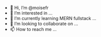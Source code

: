 - 👋 Hi, I’m @moisefr
- 👀 I’m interested in ...
- 🌱 I’m currently learning MERN fullstack ...
- 💞️ I’m looking to collaborate on ...
- 📫 How to reach me ...

<!---
moisefr/moisefr is a ✨ special ✨ repository because its `README.md` (this file) appears on your GitHub profile.
You can click the Preview link to take a look at your changes.
--->
